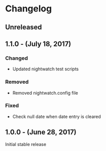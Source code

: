 Changelog
=========

Unreleased
----------


1.1.0 - (July 18, 2017)
------------------
### Changed
* Updated nightwatch test scripts

### Removed
* Removed nightwatch.config file

### Fixed
* Check null date when date entry is cleared

1.0.0 - (June 28, 2017)
------------------
Initial stable release
